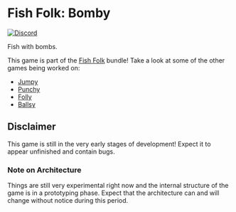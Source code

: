 # Fish Folk: Bomby

[![Discord](https://img.shields.io/discord/865004050357682246?logo=discord&logoColor=white)](https://discord.gg/4smxjcheE5)

Fish with bombs.

This game is part of the [Fish Folk](https://spicylobster.itch.io/jumpy/devlog/412030/welcome-to-the-world-of-fish-folk) bundle! Take a look at some of the other games being worked on:

- [Jumpy](https://github.com/fishfolks/jumpy)
- [Punchy](https://github.com/fishfolks/punchy)
- [Folly](https://github.com/fishfolks/folly)
- [Ballsy](https://github.com/fishfolks/ballsy)

## Disclaimer

This game is still in the very early stages of development! Expect it to appear unfinished and contain bugs.

### Note on Architecture

Things are still very experimental right now and the internal structure of the game is in a prototyping phase. 
Expect that the architecture can and will change without notice during this period.
